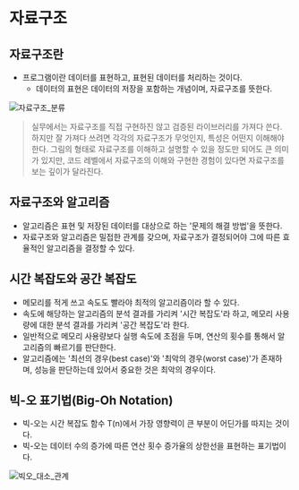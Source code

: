 # 자료구조

## 자료구조란

- 프로그램이란 데이터를 표현하고, 표현된 데이터를 처리하는 것이다.
  - 데이터의 표현은 데이터의 저장을 포함하는 개념이며, 자료구조를 뜻한다.

![자료구조_분류](https://user-images.githubusercontent.com/38815618/85421826-d7a46180-b5af-11ea-96fe-d44da7fa153e.PNG)

> 실무에서는 자료구조를 직접 구현하진 않고 검증된 라이브러리를 가져다 쓴다.
> 하지만 잘 가져다 쓰려면 각각의 자료구조가 무엇인지, 특성은 어떤지 이해해야 한다.
> 그림의 형태로 자료구조를 이해하고 설명할 수 있을 정도만 되어도 큰 의미가 있지만, 코드 레벨에서 자료구조의 이해와 구현한 경험이 있다면 자료구조를 보는 깊이가 달라진다.

## 자료구조와 알고리즘

- 알고리즘은 표현 및 저장된 데이터를 대상으로 하는 '문제의 해결 방법'을 뜻한다.
- 자료구조와 알고리즘은 밀접한 관계를 갖으며, 자료구조가 결정되어야 그에 따른 효율적인 알고리즘을 결정할 수 있다.

## 시간 복잡도와 공간 복잡도

- 메모리를 적게 쓰고 속도도 빨라야 최적의 알고리즘이라 할 수 있다.
- 속도에 해당하는 알고리즘의 분석 결과를 가리켜 '시간 복잡도'라 하고, 메모리 사용량에 대한 분석 결과를 가리켜 '공간 복잡도'라 한다.
- 일반적으로 메모리 사용량보다 실행 속도에 초점을 두며, 연산의 횟수를 통해서 알고리즘의 빠르기를 판단한다.
- 알고리즘에는 '최선의 경우(best case)'와 '최악의 경우(worst case)'가 존재하며, 성능을 판단하는데 있어서 중요한 것은 최악의 경우이다.

## 빅-오 표기법(Big-Oh Notation)

- 빅-오는 시간 복잡도 함수 T(n)에서 가장 영향력이 큰 부분이 어딘가를 따지는 것이다.
- 빅-오는 데이터 수의 증가에 따른 연산 횟수 증가율의 상한선을 표현하는 표기법이다.

![빅오_대소_관계](https://user-images.githubusercontent.com/38815618/85421863-e559e700-b5af-11ea-82e8-ea88f67aacb8.PNG)
